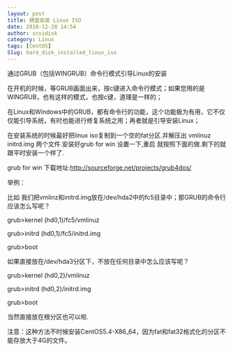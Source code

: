```yaml
---
layout: post
title: 硬盘安装 Linux ISO
date: 2010-12-28 14:54
author: scsidisk
category: Linux
tags: [CentOS]
Slug: hard_disk_installed_linux_iso
---
```


通过GRUB（包括WINGRUB）命令行模式引导Linux的安装

在开机的时候，等GRUB画面出来，按c键进入命令行模式；如果您用的是WINGRUB，也有这样的模式，也按c键，道理是一样的；

在Linux和Windows中的GRUB，都有命令行的功能，这个功能极为有用，它不仅仅能引导系统，有时也能进行修复系统之用；再者就是引导安装Linux；

在安装系统的时候最好把linux iso复制到一个空的fat分区.并解压出 vmlinuz
initrd.img 两个文件.安装好grub for win 设置一下,重启
就按照下面的做.剩下的就跟平时安装一个样了.

grub for win 下载地址:http://sourceforge.net/projects/grub4dos/

举例：

比如
我们把vmlinz和initrd.img放在/dev/hda2中的fc5目录中；那GRUB的命令行应该怎么写呢？

grub\>kernel (hd0,1)/fc5/vmlinuz

grub\>initrd (hd0,1)/fc5/initrd.img

grub\>boot

如果直接放在/dev/hda3分区下，不放在任何目录中怎么应该写呢？

grub\>kernel (hd0,2)/vmlinuz

grub\>initrd (hd0,2)/initrd.img

grub\>boot

当然直接放在根分区也可以啦.

注意：这种方法不时候安装CentOS5.4-X86\_64，因为fat和fat32格式化的分区不能存放大于4G的文件。

<div class="posttagsblock">
</div>

